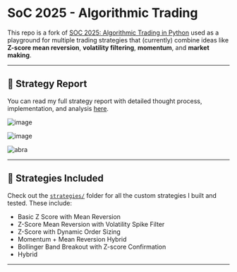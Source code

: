 # SoC 2025 - Algorithmic Trading


This repo is a fork of [SOC 2025: Algorithmic Trading in Python](https://github.com/Dhruv-x7x/AlgoTradingBacktester) used as a playground for multiple trading strategies that (currently) combine ideas like **Z-score mean reversion**, **volatility filtering**, **momentum**, and **market making**.

---
## 📄 Strategy Report

You can read my full strategy report with detailed thought process, implementation, and analysis [here](https://docs.google.com/document/d/1Bie9NN3WVMos6K3Tb12WUAgVfeyeQSj4z2gPOyYuae0/edit?usp=sharing).

![image](https://github.com/user-attachments/assets/ead28d4d-ee82-43b6-bd44-55e3c2e5fee1)

![image](https://github.com/user-attachments/assets/21e79e0c-c385-4e8c-ac4c-390509dbe8dd)

![abra](https://github.com/user-attachments/assets/bdf66a2e-02f7-4e04-acf5-742163f384a3)

---
## 📁 Strategies Included

Check out the [`strategies/`](./strategies) folder for all the custom strategies I built and tested. These include:
- Basic Z Score with Mean Reversion
- Z-Score Mean Reversion with Volatility Spike Filter
- Z-Score with Dynamic Order Sizing
- Momentum + Mean Reversion Hybrid
- Bollinger Band Breakout with Z-score Confirmation
- Hybrid
---




